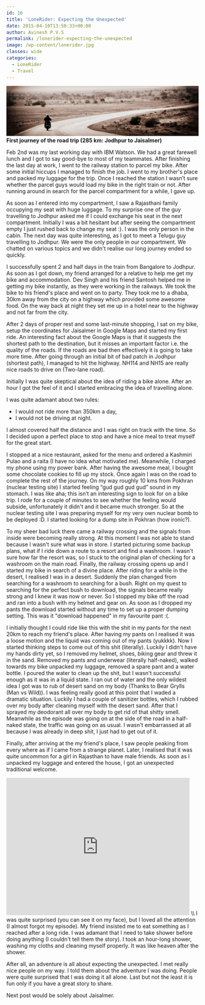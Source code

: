 ```yaml
---
id: 16
title: 'LoneRider: Expecting the Unexpected'
date: 2015-04-10T13:50:33+00:00
author: Avinesh P.V.S
permalink: /lonerider-expecting-the-unexpected
image: /wp-content/lonerider.jpg
classes: wide
categories:
  - LoneRider
  - Travel
---
```


![image-center](/wp-content/lonerider.jpg)
**First journey of the road trip (285 km: Jodhpur to Jaisalmer)**

Feb 2nd was my last working day with IBM Watson. 
We had a great farewell lunch and I got to say good-bye to most of my teammates. 
After finishing the last day at work, I went to the railway station to parcel my bike.
After some initial hiccups I managed to finish the job. 
I went to my brother's place and packed my luggage for the trip. 
Once I reached the station I wasn’t sure whether the parcel guys would load my bike in the right train or not. 
After running around in search for the parcel compartment for a while, I gave up.
  
As soon as I entered into my compartment, I saw a Rajasthani family occupying my seat with huge luggage. 
To my surprise one of the guy travelling to Jodhpur asked me if I could exchange his seat in the next compartment. 
Initially I was a bit hesitant but after seeing the compartment empty I just rushed back to change my seat :). 
I was the only person in the cabin. 
The next day was quite interesting, as I got to meet a Telugu guy travelling to Jodhpur. 
We were the only people in our compartment. 
We chatted on various topics and we didn't realise our long journey ended so quickly. 

I successfully spent 2 and half days in the train from Bangalore to Jodhpur. 
As soon as I got down, my friend arranged for a relative to help me get my bike and accommodation. 
Dev Singh and his friend Santosh helped me in getting my bike instantly, as they were working in the railways. 
We took the bike to his friend's place and went on to party. 
They took me to a dhaba, 30km away from the city on a highway which provided some awesome food. 
On the way back at night they set me up in a hotel near to the highway and not far from the city. 

After 2 days of proper rest and some last-minute shopping, I sat on my bike, setup the coordinates for Jaisalmer in Google Maps and started my first ride. 
An interesting fact about the Google Maps is that it suggests the shortest path to the destination, but it misses an important factor i.e. the quality of the roads. 
If the roads are bad then effectively it is going to take more time. 
After going through an initial bit of bad patch in Jodhpur (shortest path), I managed to hit the highway. 
NH114 and NH15 are really nice roads to drive on (Two-lane road).

Initially I was quite skeptical about the idea of riding a bike alone. 
After an hour I got the feel of it and I started embracing the idea of travelling alone. 

I was quite adamant about two rules: 
 * I would not ride more than 350km a day,
 * I would not be driving at night. 

I almost covered half the distance and I was right on track with the time.
So I decided upon a perfect place to stop and have a nice meal to treat myself for the great start. 

I stopped at a nice restaurant, asked for the menu and ordered a Kashmiri Pulao and a raita (I have no idea what motivated me). 
Meanwhile, I charged my phone using my power bank. 
After having the awesome meal, I bought some chocolate cookies to fill up my stock. 
Once again I was on the road to complete the rest of the journey. 
On my way roughly 10 kms from Pokhran (nuclear testing site) I started feeling “gud gud gud gud” sound in my stomach. 
I was like aha; this isn’t an interesting sign to look for on a bike trip.
I rode for a couple of minutes to see whether the feeling would subside, unfortunately it didn't and it became much stronger.
So at the nuclear testing site I was preparing myself for my very own nuclear bomb to be deployed :D. 
I started looking for a dump site in Pokhran (how ironic?). 

To my sheer bad luck there came a railway crossing and the signals from inside were becoming really strong.
At this moment I was not able to stand because I wasn't sure what was in store.
I started picturing some backup plans, what if I ride down a route to a resort and find a washroom.
I wasn't sure how far the resort was, so I stuck to the original plan of checking for a washroom on the main road. 
Finally, the railway crossing opens up and I started my bike in search of a divine place. 
After riding for a while in the desert, I realised I was in a desert.
Suddenly the plan changed from searching for a washroom to searching for a bush.
Right on my quest to searching for the perfect bush to download, the signals became really strong and I knew it was now or never.
So I stopped my bike off the road and ran into a bush with my helmet and gear on.
As soon as I dropped my pants the download started without any time to set up a proper dumping setting.
This was it "download happened" in my favourite pant :(.

I initially thought I could ride like this with the shit in my pants for the next 20km to reach my friend's place.
After having my pants on I realised it was a loose motion and the liquid was coming out of my pants (yukkkk).
Now I started thinking steps to come out of this shit (literally).
Luckily I didn't have my hands dirty yet, so I removed my helmet, shoes, biking gear and threw it in the sand.
Removed my pants and underwear (literally half-naked), walked towards my bike unpacked my luggage, removed a spare pant and a water bottle.
I poured the water to clean up the shit, but I wasn't successful enough as it was in a liquid state.
I ran out of water and the only wildest idea I got was to rub of desert sand on my body (Thanks to Bear Grylls (Man vs Wild)).
I was feeling really good at this point that I waded a dramatic situation.
Luckily I had a couple of sanitizer bottles, which I rubbed over my body after cleaning myself with the desert sand.
After that I sprayed my deodorant all over my body to get rid of that shitty smell.
Meanwhile as the episode was going on at the side of the road in a half-naked state, the traffic was going on as usual.
I wasn't embarrassed at all because I was already in deep shit, I just had to get out of it. 

Finally, after arriving at the my friend's place, I saw people peaking from every where as if I came from a strange planet.
Later, I realised that it was quite uncommon for a girl in Rajasthan to have male friends. 
As soon as I unpacked my luggage and entered the house, I got an unexpected traditional welcome.

<iframe width="480" height="360" src="https://www.youtube.com/embed/Ji1sN1ocYC0" frameborder="0" allowfullscreen> </iframe>
\\
I was quite surprised (you can see it on my face), but I loved all the attention (I almost forgot my episode). 
My friend insisted me to eat something as I reached after a long ride.
I was adamant that I need to take shower before doing anything (I couldn't tell them the story). 
I took an hour-long shower, washing my cloths and cleaning myself properly. 
It was like heaven after the shower. 

After all, an adventure is all about expecting the unexpected.
I met really nice people on my way.
I told them about the adventure I was doing.
People were quite surprised that I was doing it all alone.
Last but not the least it is fun only if you have a great story to share.

Next post would be solely about Jaisalmer.